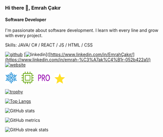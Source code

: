 ### Hi there 👋, Emrah Çakır
#### Software Developer
I'm passionate about software development. I learn with every line and grow with every project.

Skills: JAVA/ C# / REACT / JS / HTML / CSS

[<img src='https://cdn.jsdelivr.net/npm/simple-icons@3.0.1/icons/github.svg' alt='github' height='40'>](https://github.com/emrahc4)  [<img src='https://cdn.jsdelivr.net/npm/simple-icons@3.0.1/icons/linkedin.svg' alt='linkedin' height='40'>]([https://www.linkedin.com/in/EmrahÇakır/](https://www.linkedin.com/in/emrah-%C3%A7ak%C4%B1r-052b422a1/)  [<img src='https://cdn.jsdelivr.net/npm/simple-icons@3.0.1/icons/icloud.svg' alt='website' height='40'>](https://emrah-cakir.netlify.app/)  

<a href='https://archiveprogram.github.com/'><img src='https://raw.githubusercontent.com/acervenky/animated-github-badges/master/assets/acbadge.gif' width='40' height='40'></a> <a href='https://docs.github.com/en/developers'><img src='https://raw.githubusercontent.com/acervenky/animated-github-badges/master/assets/devbadge.gif' width='40' height='40'></a> <a href='https://github.com/pricing'><img src='https://raw.githubusercontent.com/acervenky/animated-github-badges/master/assets/pro.gif' width='40' height='40'></a> <a href='https://stars.github.com/'><img src='https://raw.githubusercontent.com/acervenky/animated-github-badges/master/assets/starbadge.gif' width='35' height='35'></a> 

[![trophy](https://github-profile-trophy.vercel.app/?username=emrahc4)](https://github.com/ryo-ma/github-profile-trophy)

[![Top Langs](https://github-readme-stats.vercel.app/api/top-langs/?username=emrahc4)](https://github.com/anuraghazra/github-readme-stats)

![GitHub stats](https://github-readme-stats.vercel.app/api?username=emrahc4&show_icons=true&count_private=true)  

![GitHub metrics](https://metrics.lecoq.io/emrahc4)  

![GitHub streak stats](https://streak-stats.demolab.com/?user=emrahc4)  

